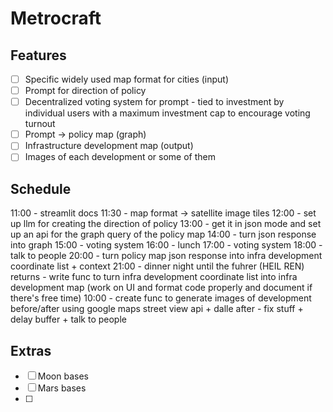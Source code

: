 # Metrocraft

## Features
- [ ] Specific widely used map format for cities (input)
- [ ] Prompt for direction of policy
- [ ] Decentralized voting system for prompt - tied to investment by individual users with a maximum investment cap to encourage voting turnout
- [ ] Prompt -> policy map (graph)
- [ ] Infrastructure development map (output)
- [ ] Images of each development or some of them

## Schedule
11:00 - streamlit docs
11:30 - map format -> satellite image tiles
12:00 - set up llm for creating the direction of policy
13:00 - get it in json mode and set up an api for the graph query of the policy map
14:00 - turn json response into graph
15:00 - voting system
16:00 - lunch
17:00 - voting system
18:00 - talk to people
20:00 - turn policy map json response into infra development coordinate list + context
21:00 - dinner
night until the fuhrer (HEIL REN) returns - write func to turn infra development coordinate list into infra development map (work on UI and format code properly and document if there's free time)
10:00 - create func to generate images of development before/after using google maps street view api + dalle
after - fix stuff + delay buffer + talk to people


## Extras
- [ ] Moon bases
- [ ] Mars bases
- [ ] 